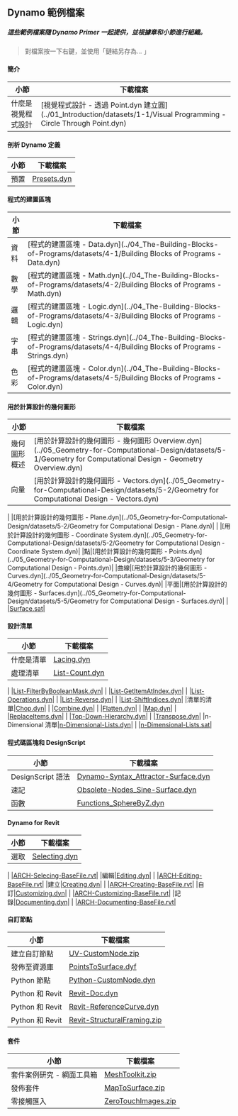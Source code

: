 

## Dynamo 範例檔案

##### 這些範例檔案隨 Dynamo Primer 一起提供，並根據章和小節進行組織。

> 對檔案按一下右鍵，並使用「鏈結另存為... 」

#### 簡介

|小節|下載檔案|
| -- | -- |
|什麼是視覺程式設計|[視覺程式設計 - 透過 Point.dyn 建立圓](../01_Introduction/datasets/1-1/Visual Programming - Circle Through Point.dyn)|

#### 剖析 Dynamo 定義

|小節|下載檔案|
| -- | -- |
|預置|[Presets.dyn](../03_Anatomy-of-a-Dynamo-Definition/datasets/3-5/Presets.dyn)|

#### 程式的建置區塊

|小節|下載檔案|
| -- | -- |
|資料|[程式的建置區塊 - Data.dyn](../04_The-Building-Blocks-of-Programs/datasets/4-1/Building Blocks of Programs - Data.dyn)|
|數學|[程式的建置區塊 - Math.dyn](../04_The-Building-Blocks-of-Programs/datasets/4-2/Building Blocks of Programs - Math.dyn)|
|邏輯|[程式的建置區塊 - Logic.dyn](../04_The-Building-Blocks-of-Programs/datasets/4-3/Building Blocks of Programs - Logic.dyn)|
|字串|[程式的建置區塊 - Strings.dyn](../04_The-Building-Blocks-of-Programs/datasets/4-4/Building Blocks of Programs - Strings.dyn)|
|色彩|[程式的建置區塊 - Color.dyn](../04_The-Building-Blocks-of-Programs/datasets/4-5/Building Blocks of Programs - Color.dyn)|

#### 用於計算設計的幾何圖形

|小節|下載檔案|
| -- | -- |
|幾何圖形概述|[用於計算設計的幾何圖形 - 幾何圖形 Overview.dyn](../05_Geometry-for-Computational-Design/datasets/5-1/Geometry for Computational Design - Geometry Overview.dyn)|
|向量|[用於計算設計的幾何圖形 - Vectors.dyn](../05_Geometry-for-Computational-Design/datasets/5-2/Geometry for Computational Design - Vectors.dyn)|
|
|[用於計算設計的幾何圖形 - Plane.dyn](../05_Geometry-for-Computational-Design/datasets/5-2/Geometry for Computational Design - Plane.dyn)|
|
|[用於計算設計的幾何圖形 - Coordinate System.dyn](../05_Geometry-for-Computational-Design/datasets/5-2/Geometry for Computational Design - Coordinate System.dyn)|
|點|[用於計算設計的幾何圖形 - Points.dyn](../05_Geometry-for-Computational-Design/datasets/5-3/Geometry for Computational Design - Points.dyn)|
|曲線|[用於計算設計的幾何圖形 - Curves.dyn](../05_Geometry-for-Computational-Design/datasets/5-4/Geometry for Computational Design - Curves.dyn)|
|平面|[用於計算設計的幾何圖形 - Surfaces.dyn](../05_Geometry-for-Computational-Design/datasets/5-5/Geometry for Computational Design - Surfaces.dyn)|
|
|[Surface.sat](../05_Geometry-for-Computational-Design/datasets/5-5/Surface.sat)|

#### 設計清單

|小節|下載檔案|
| -- | -- |
|什麼是清單|[Lacing.dyn](../06_Designing-with-Lists/datasets/6-1/Lacing.dyn)|
|處理清單|[List-Count.dyn](../06_Designing-with-Lists/datasets/6-2/List-Count.dyn)|
|
|[List-FilterByBooleanMask.dyn](../06_Designing-with-Lists/datasets/6-2/List-FilterByBooleanMask.dyn)|
|
|[List-GetItemAtIndex.dyn](../06_Designing-with-Lists/datasets/6-2/List-GetItemAtIndex.dyn)|
|
|[List-Operations.dyn](../06_Designing-with-Lists/datasets/6-2/List-Operations.dyn)|
|
|[List-Reverse.dyn](../06_Designing-with-Lists/datasets/6-2/List-Reverse.dyn)|
|
|[List-ShiftIndices.dyn](../06_Designing-with-Lists/datasets/6-2/List-ShiftIndices.dyn)|
|清單的清單|[Chop.dyn](../06_Designing-with-Lists/datasets/6-3/Chop.dyn)|
|
|[Combine.dyn](../06_Designing-with-Lists/datasets/6-3/Combine.dyn)|
|
|[Flatten.dyn](../06_Designing-with-Lists/datasets/6-3/Flatten.dyn)|
|
|[Map.dyn](../06_Designing-with-Lists/datasets/6-3/Map.dyn)|
|
|[ReplaceItems.dyn](../06_Designing-with-Lists/datasets/6-3/ReplaceItems.dyn)|
|
|[Top-Down-Hierarchy.dyn](../06_Designing-with-Lists/datasets/6-3/Top-Down-Hierarchy.dyn)|
|
|[Transpose.dyn](../06_Designing-with-Lists/datasets/6-3/Transpose.dyn)|
|n-Dimensional 清單|[n-Dimensional-Lists.dyn](../06_Designing-with-Lists/datasets/6-4/n-Dimensional-Lists.dyn)|
|
|[n-Dimensional-Lists.sat](../06_Designing-with-Lists/datasets/6-4/n-Dimensional-Lists.sat)|

#### 程式碼區塊和 DesignScript

|小節|下載檔案|
| -- | -- |
|DesignScript 語法|[Dynamo-Syntax_Attractor-Surface.dyn](../07_Code-Block/datasets/7-2/Dynamo-Syntax_Attractor-Surface.dyn)|
|速記|[Obsolete-Nodes_Sine-Surface.dyn](../07_Code-Block/datasets/7-3/Obsolete-Nodes_Sine-Surface.dyn)|
|函數|[Functions_SphereByZ.dyn](../07_Code-Block/datasets/7-4/Functions_SphereByZ.dyn)|

#### Dynamo for Revit

|小節|下載檔案|
| -- | -- |
|選取|[Selecting.dyn](../08_Dynamo-for-Revit/datasets/8-2/Selecting.dyn)|
|
|[ARCH-Selecing-BaseFile.rvt](../08_Dynamo-for-Revit/datasets/8-2/ARCH-Selecting-BaseFile.rvt)|
|編輯|[Editing.dyn](../08_Dynamo-for-Revit/datasets/8-3/Editing.dyn)|
|
|[ARCH-Editing-BaseFile.rvt](../08_Dynamo-for-Revit/datasets/8-3/ARCH-Editing-BaseFile.rvt)|
|建立|[Creating.dyn](../08_Dynamo-for-Revit/datasets/8-4/Creating.dyn)|
|
|[ARCH-Creating-BaseFile.rvt](../08_Dynamo-for-Revit/datasets/8-4/ARCH-Creating-BaseFile.rvt)|
|自訂|[Customizing.dyn](../08_Dynamo-for-Revit/datasets/8-5/Customizing.dyn)|
|
|[ARCH-Customizing-BaseFile.rvt](../08_Dynamo-for-Revit/datasets/8-5/ARCH-Customizing-BaseFile.rvt)|
|記錄|[Documenting.dyn](../08_Dynamo-for-Revit/datasets/8-6/Documenting.dyn)|
|
|[ARCH-Documenting-BaseFile.rvt](../08_Dynamo-for-Revit/datasets/8-6/ARCH-Documenting-BaseFile.rvt)|

#### 自訂節點

|小節|下載檔案|
| -- | -- |
|建立自訂節點|[UV-CustomNode.zip](../09_Custom-Nodes/datasets/9-2/UV-CustomNode.zip)|
|發佈至資源庫|[PointsToSurface.dyf](../09_Custom-Nodes/datasets/9-3/PointsToSurface.dyf)|
|Python 節點|[Python-CustomNode.dyn](../09_Custom-Nodes/datasets/9-4/Python-CustomNode.dyn)|
|Python 和 Revit|[Revit-Doc.dyn](../09_Custom-Nodes/datasets/9-5/Revit-Doc.dyn)|
|Python 和 Revit|[Revit-ReferenceCurve.dyn](../09_Custom-Nodes/datasets/9-5/Revit-ReferenceCurve.dyn)|
|Python 和 Revit|[Revit-StructuralFraming.zip](../09_Custom-Nodes/datasets/9-5/Revit-StructuralFraming.zip)|

#### 套件

|小節|下載檔案|
| -- | -- |
|套件案例研究 - 網面工具箱|[MeshToolkit.zip](../10_Packages/datasets/10-2/MeshToolkit.zip)|
|發佈套件|[MapToSurface.zip](../10_Packages/datasets/10-4/MapToSurface.zip)|
|零接觸匯入|[ZeroTouchImages.zip](../10_Packages/datasets/10-5/ZeroTouchImages.zip)|

